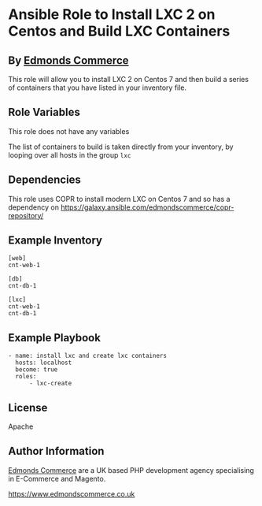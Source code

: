 # Ansible Role to Install LXC 2 on Centos and Build LXC Containers
## By [Edmonds Commerce](https://www.edmondscommerce.co.uk)

This role will allow you to install LXC 2 on Centos 7 and then build a series of containers that you have listed in your inventory file.


## Role Variables

This role does not have any variables

The list of containers to build is taken directly from your inventory, by looping over all hosts in the group `lxc`

## Dependencies

This role uses COPR to install modern LXC on Centos 7 and so has a dependency on https://galaxy.ansible.com/edmondscommerce/copr-repository/

## Example Inventory

```
[web]
cnt-web-1

[db]
cnt-db-1
                                                                                                                                                                                                                   
[lxc]
cnt-web-1
cnt-db-1
```

## Example Playbook

```
- name: install lxc and create lxc containers
  hosts: localhost
  become: true
  roles:
      - lxc-create
```


## License

Apache

## Author Information

[Edmonds Commerce](https://www.edmondscommerce.co.uk) are a UK based PHP development agency specialising in E-Commerce and Magento.

https://www.edmondscommerce.co.uk
